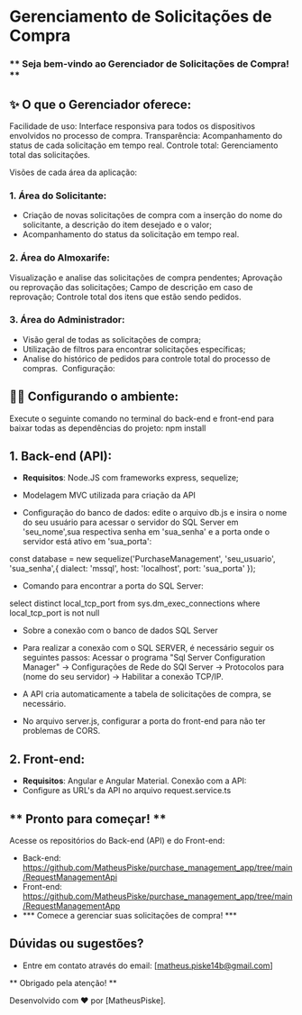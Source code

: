 # Gerenciamento de Solicitações de Compra
### ** Seja bem-vindo ao Gerenciador de Solicitações de Compra! **

## ✨ O que o Gerenciador oferece:

Facilidade de uso: Interface responsiva para todos os dispositivos envolvidos no processo de compra.
Transparência: Acompanhamento do status de cada solicitação em tempo real.
Controle total: Gerenciamento total das solicitações.

Visões de cada área da aplicação:

### 1. Área do Solicitante:

- Criação de novas solicitações de compra com a inserção do nome do solicitante, a descrição do item
  desejado e o valor;
- Acompanhamento do status da solicitação em tempo real.

### 2. Área do Almoxarife:

Visualização e analise das solicitações de compra pendentes;
Aprovação ou reprovação das solicitações;
Campo de descrição em caso de reprovação;
Controle total dos itens que estão sendo pedidos.

### 3. Área do Administrador:

- Visão geral de todas as solicitações de compra;
- Utilização de filtros para encontrar solicitações específicas;
- Analise do histórico de pedidos para controle total do processo de compras.
️ Configuração:

## 👩‍💻 Configurando o ambiente:

Execute o seguinte comando no terminal do back-end e front-end para baixar todas as
dependências do projeto: npm install

## 1. Back-end (API):

- <b>Requisitos</b>: Node.JS com frameworks express, sequelize;

- Modelagem MVC utilizada para criação da API

- Configuração do banco de dados: edite o arquivo db.js e insira o nome do seu usuário para acessar o servidor do SQL Server em 'seu_nome',sua respectiva senha em 'sua_senha' e a porta onde o servidor está ativo em 'sua_porta':

const database = new sequelize('PurchaseManagement', 'seu_usuario', 'sua_senha',{
    dialect: 'mssql', host: 'localhost', port: 'sua_porta'
});

- Comando para encontrar a porta do SQL Server:

select distinct local_tcp_port
  from sys.dm_exec_connections
 where local_tcp_port is not null

- Sobre a conexão com o banco de dados SQL Server

- Para realizar a conexão com o SQL SERVER, é necessário seguir os seguintes passos: Acessar o programa "Sql Server Configuration Manager" ->
  Configurações de Rede do SQl Server -> Protocolos para (nome do seu servidor) -> Habilitar a conexão TCP/IP.

- A API cria automaticamente a tabela de solicitações de compra, se necessário.

- No arquivo server.js, configurar a porta do front-end para não ter problemas de CORS.


## 2. Front-end:

- <b>Requisitos</b>: Angular e Angular Material.
Conexão com a API:
- Configure as URL's da API no arquivo request.service.ts

## ** Pronto para começar! **

Acesse os repositórios do Back-end (API) e do Front-end:
- Back-end: https://github.com/MatheusPiske/purchase_management_app/tree/main/RequestManagementApi
- Front-end: https://github.com/MatheusPiske/purchase_management_app/tree/main/RequestManagementApp
- *** Comece a gerenciar suas solicitações de compra! ***
️
## Dúvidas ou sugestões?

- Entre em contato através do email: [matheus.piske14b@gmail.com]

** Obrigado pela atenção! **

Desenvolvido com ❤️ por [MatheusPiske].
